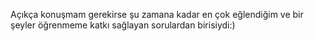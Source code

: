 Açıkça konuşmam gerekirse şu zamana kadar en çok eğlendiğim ve bir şeyler öğrenmeme katkı sağlayan sorulardan birisiydi:)
